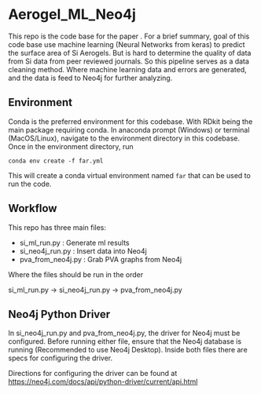 # Aerogel_ML_Neo4j
This repo is the code base for the paper <paper>.
For a brief summary, goal of this code base use machine learning
(Neural Networks from keras) to predict the surface area of Si
Aerogels.
But is hard to determine the quality of data from Si data 
from peer reviewed journals.
So this pipeline serves as a data cleaning method.
Where machine learning data and errors are generated,
and the data is feed to Neo4j for further analyzing.

## Environment
Conda is the preferred environment for this codebase.
With RDkit being the main package requiring conda.
In anaconda prompt (Windows) or terminal (MacOS/Linux),
navigate to the environment directory in this codebase.
Once in the environment directory, run

`conda env create -f far.yml`

This will create a conda virtual environment named
`far` that can be used to run the code.

## Workflow

This repo has three main files:
- si_ml_run.py : Generate ml results
- si_neo4j_run.py : Insert data into Neo4j
- pva_from_neo4j.py : Grab PVA graphs from Neo4j

Where the files should be run in the order

si_ml_run.py -> si_neo4j_run.py -> pva_from_neo4j.py

## Neo4j Python Driver

In si_neo4j_run.py and pva_from_neo4j.py,
the driver for Neo4j must be configured.
Before running either file, 
ensure that the Neo4j database is running
(Recommended to use Neo4j Desktop).
Inside both files there are specs for configuring
the driver. 

Directions for configuring the driver can be found at
https://neo4j.com/docs/api/python-driver/current/api.html